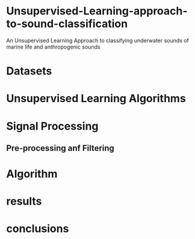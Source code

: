 # Unsupervised-Learning-approach-to-sound-classification
An Unsupervised Learning Approach to classifying underwater sounds of marine life and anthropogenic sounds
# Datasets
# Unsupervised Learning Algorithms
# Signal Processing
## Pre-processing anf Filtering 
# Algorithm
# results 
# conclusions

